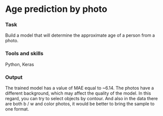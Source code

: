 # Age prediction by photo

### Task
Build a model that will determine the approximate age of a person from a photo.

### Tools and skills
Python, Keras

### Output
The trained model has a value of MAE equal to ~6.14.
The photos have a different background, which may affect the quality of the model. In this regard, you can try to select objects by contour. And also in the data there are both b / w and color photos, it would be better to bring the sample to one format.